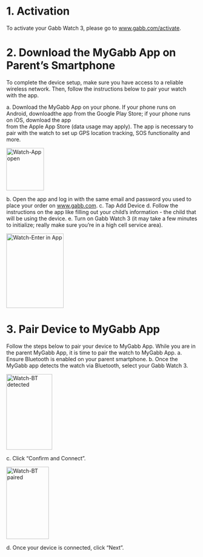# 1. Activation
To activate your Gabb Watch 3, please go to www.gabb.com/activate.
# 2. Download the MyGabb App on Parent’s Smartphone 
To complete the device setup, make sure you have access to a reliable wireless network. 
Then, follow the instructions below to pair your watch with the app.

a. Download the MyGabb App on your phone. If your phone runs on Android, downloadthe app from the Google Play Store; if your phone runs on iOS, download the app        
from the Apple App Store (data usage may apply). The app is necessary to pair with the watch to set up GPS location tracking, SOS functionality and more.

<img width="99" height="112" alt="Watch-App open" src="https://github.com/user-attachments/assets/363cb7b1-2fdc-4e3d-aa1f-3414caf26448" />

b. Open the app and log in with the same email and password you used to place your order on www.gabb.com.
c. Tap Add Device
d. Follow the instructions on the app like filling out your child’s information - the child that will be using the device.
e. Turn on Gabb Watch 3 (it may take a few minutes to initialize; really make sure you’re in a high cell service area).

<img width="151" height="196" alt="Watch-Enter in App" src="https://github.com/user-attachments/assets/fa6e4ab0-e8e3-42ea-b371-65f13081fa97" />

# 3. Pair Device to MyGabb App
Follow the steps below to pair your device to MyGabb App.
While you are in the parent MyGabb App, it is time to pair the watch to MyGabb App.
a. Ensure Bluetooth is enabled on your parent smartphone.
b. Once the MyGabb app detects the watch via Bluetooth, select your Gabb Watch 3.

<img width="121" height="199" alt="Watch-BT detected" src="https://github.com/user-attachments/assets/394bbdaf-7715-4b4a-bc71-242db888f0f1" />

c. Click “Confirm and Connect”.

<img width="112" height="190" alt="Watch-BT paired" src="https://github.com/user-attachments/assets/0e4dd3e7-6d94-4adf-89eb-dcfb4657d0e5" />

d. Once your device is connected, click “Next”.

